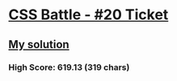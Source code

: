 # [CSS Battle - #20 Ticket](https://cssbattle.dev/play/20)

## [My solution](https://arpadgbondor.github.io/CSSBattle-20/)

### High Score: 619.13 (319 chars)
